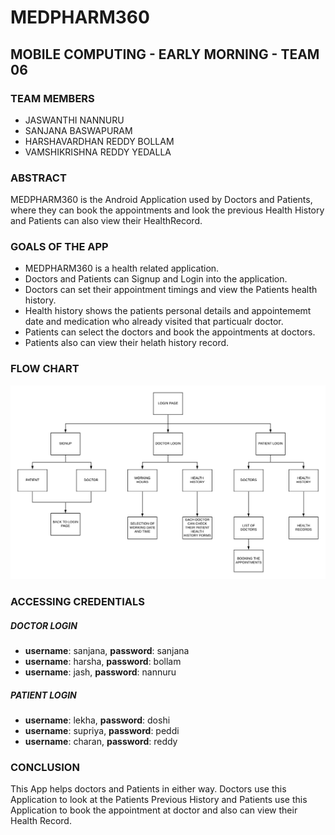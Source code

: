 # MEDPHARM360
## MOBILE COMPUTING - EARLY MORNING - TEAM 06
### TEAM MEMBERS
- JASWANTHI NANNURU
- SANJANA BASWAPURAM
- HARSHAVARDHAN REDDY BOLLAM
- VAMSHIKRISHNA REDDY YEDALLA
### ABSTRACT
  MEDPHARM360 is the Android Application used by Doctors and Patients, where they can book the appointments and look the previous Health History and Patients can also view their HealthRecord.
### GOALS OF THE APP
- MEDPHARM360 is a health related application.
- Doctors and Patients can Signup and Login into the application.
- Doctors can set their appointment timings and view the Patients health history.
- Health history shows the patients personal details and appointememt date and medication who already visited that particualr doctor.
- Patients can select the doctors and book the appointments at doctors.
- Patients also can view their helath history record.
### FLOW CHART
![FLOWCHART](FLOWCHART.png)
### ACCESSING CREDENTIALS
##### DOCTOR LOGIN
- __username__: sanjana, __password__: sanjana
- __username__: harsha, __password__: bollam
- __username__: jash, __password__: nannuru
##### PATIENT LOGIN
- __username__: lekha, __password__: doshi
- __username__: supriya, __password__: peddi
- __username__: charan, __password__: reddy
### CONCLUSION
This App helps doctors and Patients in either way. Doctors use this Application to look at the Patients Previous History and Patients use this Application to book the appointment at doctor and also can view their Health Record.

